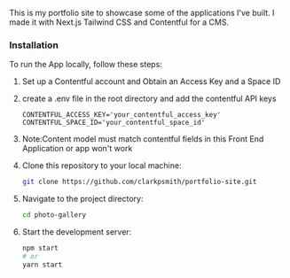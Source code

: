 This is my portfolio site to showcase some of the applications I've built. I made it with Next.js Tailwind CSS and Contentful for a CMS.

### Installation

To run the App locally, follow these steps:

1. Set up a Contentful account and Obtain an Access Key and a Space ID

2. create a .env file in the root directory and add the contentful API keys
   
	```CONTENTFUL_ACCESS_KEY='your_contentful_access_key'```
	```CONTENTFUL_SPACE_ID='your_contentful_space_id'```
	
4.  Note:Content model must match contentful fields in this Front End Application or app won't work
  
5. Clone this repository to your local machine:

   ```bash
   git clone https://github.com/clarkpsmith/portfolio-site.git
   ```
   
6. Navigate to the project directory:

	```bash 
	cd photo-gallery
	```
7. Start the development server:

	```bash 
	npm start
 	# or
	yarn start
	```